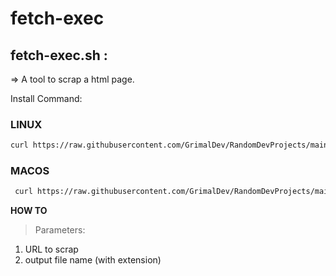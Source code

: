 # fetch-exec

## fetch-exec.sh :

  => A tool to scrap a html page.
  
   Install Command:
   
   ### LINUX
   ```sh
   curl https://raw.githubusercontent.com/GrimalDev/RandomDevProjects/main/LinuxScripts/fetch-html.sh -o fetch-html.sh ; sudo cp fetch-html.sh /bin/fetch-html ; sudo rm fetch-html.sh ; sudo chmod +x /bin/fetch-html
   ```
   ### MACOS
   ```sh
    curl https://raw.githubusercontent.com/GrimalDev/RandomDevProjects/main/LinuxScripts/fetch-html.sh -o fetch-html.sh ; sudo cp fetch-html.sh /opt/homebrew/bin/fetch-html ; sudo rm fetch-html.sh ; sudo chmod +x /opt/homebrew/bin/fetch-html
   ```
    
**HOW TO**
> Parameters:
  1. URL to scrap
  2. output file name (with extension)
